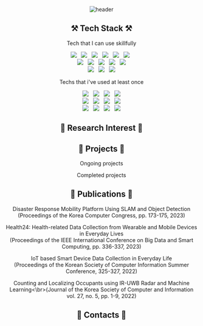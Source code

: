 <!-- ### Hi there 👋 -->
<!--
**spacegray-ji/spacegray-ji** is a ✨ _special_ ✨ repository because its `README.md` (this file) appears on your GitHub profile.

Here are some ideas to get you started:

- 🔭 I’m currently working on ...
- 🌱 I’m currently learning ...
- 👯 I’m looking to collaborate on ...
- 🤔 I’m looking for help with ...
- 💬 Ask me about ...
- 📫 How to reach me: ...
- 😄 Pronouns: ...
- ⚡ Fun fact: ...
-->

<!-- 1.1 Tech Stack
1.2 Techs that i've used at least once

2. research interest

3. Publications

4. project in progress
5. project experience
6. contact -->

<div align="center">

![header](https://capsule-render.vercel.app/api?type=waving&color=gradient&height=250&section=header&text=Geonwoo%20Ji&fontSize=90&animation=fadeIn&fontAlignY=38&desc=Contact:%20spacegray.ji@gmail.com&descAlignY=63&descAlign=60)
</div>

<h2 align="center"><b>⚒️ Tech Stack ⚒️</b></h2>
<p align="center">Tech that I can use skillfully</p>
<p align="center">
    <img src="https://img.shields.io/badge/Tensorflow-FF6F00?style=flat-square&logo=tensorflow&logoColor=white"/></a> &nbsp 
    <img src="https://img.shields.io/badge/Keras-D00000?style=flat-square&logo=keras&logoColor=white"/></a> &nbsp 
    <img src="https://img.shields.io/badge/PyTorch-EE4C2C?style=flat-square&logo=pytorch&logoColor=white"/></a> &nbsp 
    <img src="https://img.shields.io/badge/scikitlearn-F7931E?style=flat-square&logo=scikit-learn&logoColor=white"/></a> &nbsp 
    <img src="https://img.shields.io/badge/NumPy-013243?style=flat-square&logo=NumPy&logoColor=white"/></a> &nbsp 
    <img src="https://img.shields.io/badge/pandas-150458?style=flat-square&logo=pandas&logoColor=white"/></a> &nbsp 
    <br>
    <img src="https://img.shields.io/badge/Python-3766AB?style=flat-square&logo=Python&logoColor=white"/></a> &nbsp 
    <img src="https://img.shields.io/badge/Jupyter-F37626?style=flat-square&logo=Jupyter&logoColor=white"/></a> &nbsp 
    <img src="https://img.shields.io/badge/Anaconda-44A833?style=flat-square&logo=Anaconda&logoColor=white"/></a> &nbsp 
    <img src="https://img.shields.io/badge/Google Colab-F9AB00?style=flat-square&logo=google-colab&logoColor=white"/></a> &nbsp 
    <img src="https://img.shields.io/badge/Linux-FCC624?style=flat-square&logo=Linux&logoColor=white"/></a>
    <br>
    <img src="https://img.shields.io/badge/RaspberryPi-C51A4A?style=flat-square&logo=Raspberry-Pi&logoColor=white"/></a> &nbsp 
    <img src="https://img.shields.io/badge/Arduino-00979D?style=flat-square&logo=Arduino&logoColor=white"/></a> &nbsp
    <img src="https://img.shields.io/badge/Overleaf-47A141?style=flat-square&logo=Overleaf&logoColor=white"/></a>
</p>
<p align="center">Techs that i've used at least once</p>
<p align="center">
    <img src="https://img.shields.io/badge/C++-00599C?style=flat-square&logo=cplusplus&logoColor=white"/></a> &nbsp 
    <img src="https://img.shields.io/badge/JavaScript-F7DF1E?style=flat-square&logo=javascript&logoColor=white"/></a> &nbsp 
    <img src="https://img.shields.io/badge/Node.js-339933?style=flat-square&logo=nodedotjs&logoColor=white"/></a> &nbsp 
    <img src="https://img.shields.io/badge/JAVA-007396?style=flat-square&logo=Java&logoColor=white"/></a>
    <br>
    <img src="https://img.shields.io/badge/Docker-2496ED?style=flat-square&logo=Docker&logoColor=white"/></a> &nbsp 
    <img src="https://img.shields.io/badge/Kubernetes-326CE5?style=flat-square&logo=kubernetes&logoColor=white"/></a> &nbsp 
    <img src="https://img.shields.io/badge/GCP-4285F4?style=flat-square&logo=googlecloud&logoColor=white"/></a> &nbsp 
    <img src="https://img.shields.io/badge/Amazon AWS-232F3E?style=flat-square&logo=amazon-aws&logoColor=white"/></a>
    <br>
    <img src="https://img.shields.io/badge/MySQL-4479A1?style=flat-square&logo=MySQL&logoColor=white"/></a> &nbsp 
    <img src="https://img.shields.io/badge/MongoDB-47A248?style=flat-square&logo=MongoDB&logoColor=white"/></a> &nbsp 
    <img src="https://img.shields.io/badge/Apache Hadoop-66CCFF?style=flat-square&logo=apachehadoop&logoColor=white"/></a> &nbsp 
    <img src="https://img.shields.io/badge/Apache Spark-E25A1C?style=flat-square&logo=apachespark&logoColor=white"/></a>
</p>

<h2 align="center"><b>🔬 Research Interest 🔬</b></h2>

<h2 align="center"><b>🔬 Projects 🔬</b></h2>
<p align="center">Ongoing projects</p>
<p align="center">Completed projects</p>

<h2 align="center"><b>🔬 Publications 🔬</b></h2>
    <p align="center">Disaster Response Mobility Platform Using SLAM and Object Detection</br>(Proceedings of the Korea Computer Congress, pp. 173-175, 2023)</p>
    <p align="center">Health24: Health-related Data Collection from Wearable and Mobile Devices in Everyday Lives</br>(Proceedings of the IEEE International Conference on Big Data and Smart Computing, pp. 336-337, 2023)</p>
    <p align="center">IoT based Smart Device Data Collection in Everyday Life</br>(Proceedings of the Korean Society of Computer Information Summer Conference, 325-327, 2022)</p>
    <p align="center">Counting and Localizing Occupants using IR-UWB Radar and Machine Learning<\br>(Journal of the Korea Society of Computer and Information vol. 27, no. 5, pp. 1-9, 2022)</p>

<h2 align="center"><b>🔬 Contacts 🔬</b></h2>
